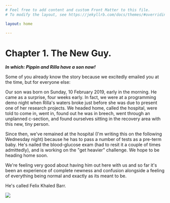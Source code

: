 ```yaml
---
# Feel free to add content and custom Front Matter to this file.
# To modify the layout, see https://jekyllrb.com/docs/themes/#overriding-theme-defaults

layout: home

---
```


# Chapter 1. The New Guy.

___In which: Pippin and Rilla have a son now!___

Some of you already know the story because we excitedly emailed you at the time, but for everyone else:

Our son was born on Sunday, 10 February 2019, early in the morning. He came as a surprise, four weeks early. In fact, we were at a programming demo night when Rilla's waters broke just before she was due to present one of her research projects. We headed home, called the hospital, were told to come in, went in, found out he was in breech, went through an unplanned c-section, and found ourselves sitting in the recovery area with this new, tiny person.

Since then, we've remained at the hospital (I'm writing this on the following Wednesday night) because he has to pass a number of tests as a pre-term baby. He's nailed the blood-glucose exam (had to resit it a couple of times admittedly), and is working on the "get heavier" challenge. We hope to be heading home soon.

We're feeling very good about having him out here with us and so far it's been an experience of complete newness and confusion alongside a feeling of everything being normal and exactly as its meant to be.

He's called Felix Khaled Barr.

![](/images/01-the-new-guy.png)
